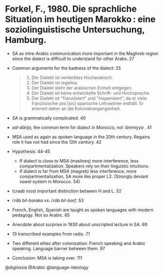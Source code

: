 # Forkel, F., 1980. Die sprachliche Situation im heutigen Marokko : eine soziolinguistische Untersuchung, Hamburg. 

- SA as intre-Arabic communication more important in the Maghreb region since the dialect is difficult to understand for other Arabs. 27

- Common arguments for the badness of the dialect: 25

  > 1. Der Dialekt ist verderbtes Hocharabisch.
  > 2. Der Dialekt ist regellos.
  > 3. Der Dialekt steht der arabischen Einheit entgegen.
  > 4. Der Dialekt ist keine entwickelte Schrift- und Hochsprache.
  > 5. Der Dialekt ist "französiert" und "hispanisiert", da er viele französische uns [sic] spanische Lehnwörter enthält. Er erinnert daher an die Kolonialvergangenheit.

- SA is grammatically complicated. 40 
 
- *ad-dārija,* the common term for dialect in Morocco, not *ʿāmmiyya* . 41

- MSA used as again as spoken language in the 20th century. Regains role it has not had since the 12th century. 42

- Hypothesis: 44-45
  - If dialect is close to MSA (mashreq) more interference, less compartmentalization. Speakers rely on their linguistic intuitions.  
  - If dialect is far from MSA (magreb) less interference, more compartmentalization, SA more like proper L2. (Strongly deviant vowel system in Morocco. 54)

- Icraab most important distinction between H and L. 52

- *iʿrāb bil-ḥaraka* vs. *iʿrāb bil-ḥarf*. 53

- French, English, Spanish are taught as spoken languages with modern pedagogy. Not so Arabic. 65

- Anecdote about surprise in 1930 about unscripted lecture in SA. 69

- 13 transcribed examples from radio. 71 

- Two different elites after colonization: French speaking and Arabic speaking. Language barrier between them. 97

- Conclusion: MSA is taking over. 111

@diglossia
@Arabic
@language-ideology
